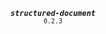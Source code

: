 <p align="center">
  <strong><em><code>structured-document</code></em></strong><br><small><code>0.2.3</code></small>
</p>
